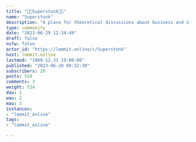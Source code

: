 ```yaml
---
title: "💎🙌Superstonk🚀🦍" 
name: "Superstonk"
description: "A place for theoretical discussions about business and stocks - specifically GameStop Stock ($GME). Opinions and memes welcome. None of this is..."
type: community
date: "2023-06-29 12:34:49"
draft: false
nsfw: false
actor_id: "https://lemmit.online/c/Superstonk"
host: lemmit.online
lastmod: "1969-12-31 19:00:00"
published: "2023-06-20 09:32:30"
subscribers: 28
posts: 524
comments: 3
weight: 524
dau: 1
wau: 2
mau: 3
instances:
- "lemmit_online"
tags: 
- "lemmit_online"

---
```

